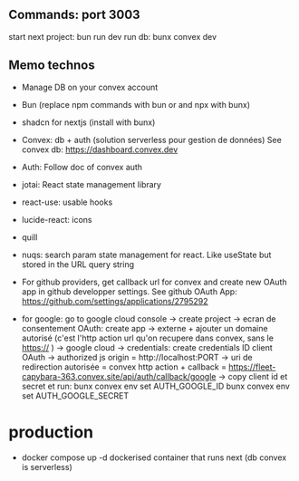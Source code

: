 ## Commands: port 3003

start next project: bun run dev
run db: bunx convex dev

## Memo technos
- Manage DB on your convex account

- Bun (replace npm commands with bun or and npx with bunx)
- shadcn for nextjs (install with bunx)
- Convex: db + auth (solution serverless pour gestion de données)
  See convex db: https://dashboard.convex.dev
- Auth: Follow doc of convex auth
- jotai: React state management library
- react-use: usable hooks
- lucide-react: icons
- quill
- nuqs: search param state management for react. Like useState but stored in the URL query string

* For github providers, get callback url for convex and create new OAuth app in github developper settings.
  See github OAuth App: https://github.com/settings/applications/2795292

* for google: go to google cloud console
  -> create project
  -> ecran de consentement OAuth: create app -> externe + ajouter un domaine autorisé (c'est l'http action url qu'on recupere dans convex, sans le <https://> )
  -> google cloud -> credentials: create credentials ID client OAuth
  -> authorized js origin = http://localhost:PORT
  -> uri de redirection autorisée = convex http action + callback = https://fleet-capybara-363.convex.site/api/auth/callback/google
  -> copy client id et secret et run:
  bunx convex env set AUTH_GOOGLE_ID <clientId>
  bunx convex env set AUTH_GOOGLE_SECRET <secret>

# production
* docker compose up -d
dockerised container that runs next (db convex is serverless)
